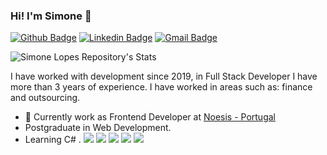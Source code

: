 ### Hi! I'm Simone 👋

[![Github Badge](https://img.shields.io/badge/-Github-000?style=flat-square&logo=Github&logoColor=white&link=https://github.com/simonelopess)](https://github.com/simonelopess)
[![Linkedin Badge](https://img.shields.io/badge/-LinkedIn-blue?style=flat-square&logo=Linkedin&logoColor=white&link=https://www.linkedin.com/in/simone-lopes-52367843/)](https://www.linkedin.com/in/simone-lopes-52367843/)
[![Gmail Badge](https://img.shields.io/badge/-Gmail-c14438?style=flat-square&logo=Gmail&logoColor=white&link=mailto:sisilopes20@gmail.com)](mailto:sisilopes20@gmail.com)

![Simone Lopes Repository's Stats](https://github-readme-stats.vercel.app/api?username=simonelopess&show_icons=true&theme=blue-green)


I have worked with development since 2019, in Full Stack Developer I have more than 3 years of experience. I have worked in areas such as: finance and outsourcing. 

- 🔭 Currently work as Frontend Developer at [Noesis - Portugal ](https://www.noesis.pt/pt)
- Postgraduate in Web Development.
- Learning C#
.
![](https://img.shields.io/badge/Javascript-02569B?style=for-the-badge&logo=flutter&logoColor=yellow)
![](https://img.shields.io/badge/Typescript-02569B?style=for-the-badge&logo=flutter&logoColor=blue)
![](https://img.shields.io/badge/React-02569B?style=for-the-badge&logo=flutter&logoColor=pink)
![](https://img.shields.io/badge/Node-02569B?style=for-the-badge&logo=flutter&logoColor=green)
![](https://img.shields.io/badge/CSharp-02569B?style=for-the-badge&logo=flutter&logoColor=purple)

